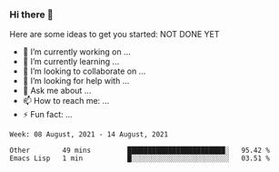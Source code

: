 ### Hi there 👋


Here are some ideas to get you started:
NOT DONE YET
- 🔭 I’m currently working on ...
- 🌱 I’m currently learning ...
- 👯 I’m looking to collaborate on ...
- 🤔 I’m looking for help with ...
- 💬 Ask me about ...
- 📫 How to reach me: ...
- ⚡ Fun fact: ...

<!--START_SECTION:waka-->
```text
Week: 08 August, 2021 - 14 August, 2021

Other        49 mins         ████████████████████████░   95.42 % 
Emacs Lisp   1 min           █░░░░░░░░░░░░░░░░░░░░░░░░   03.51 % 
```
<!--END_SECTION:waka-->
